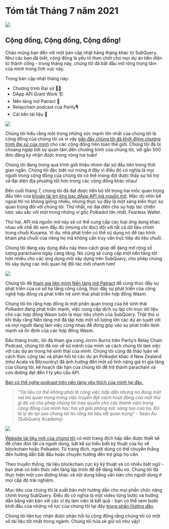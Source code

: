 # Tóm tắt Tháng 7 năm 2021

![](https://miro.medium.com/max/1400/1*2z3_9s-SY7dAvfe6xf9IDA.png)

## Cộng đồng, Cộng đồng, Cộng đồng!


Chào mừng bạn đến với một bản cập nhật hàng tháng khác từ SubQuery. Như các bạn đã biết, cộng đồng là yếu tố then chốt cho mọi dự án tiền điện tử thành công - trong tháng này, chúng tôi đã bắt đầu mở rộng trọng tâm của mình trong lĩnh vực này.

Trong bản cập nhật tháng này:

-   Chương trình Đại sứ 👩💼
-   DApp API Grant Work 🏗
-   Nền tảng mở Patract 🌃
-   Relaychain podcast của Parity🎙
-   Cải tiến tài liệu 📑


![](https://miro.medium.com/max/1400/0*pe3Z3x1lGb_RLa5x)

Chúng tôi hiểu rằng một trong những sức mạnh lớn nhất của chúng tôi là cộng đồng của chúng tôi và vì vậy [gần đây chúng tôi đã khởi động chương trình đại sứ của mình](https://subquery.medium.com/introducing-the-subquery-ambassador-program-aa82613ab804) cho các cộng đồng trên toàn thế giới. Chúng tôi đã bị choáng ngợp bởi sự quan tâm đến chương trình của chúng tôi, với gần 500 đơn đăng ký nhận được trong vòng hai tuần!

Chúng tôi đang trong quá trình giới thiệu nhóm đại sứ đầu tiên trong thời gian ngắn. Chúng tôi đặc biệt vui mừng ở đây vì điều đó có nghĩa là mọi người trong cộng đồng của chúng tôi có thể mong đợi được thấy sự hỗ trợ và đại diện địa phương tốt hơn trong các cộng đồng khác nhau!

Đến cuối tháng 7, chúng tôi đã đạt được tiến bộ tốt trong hai mốc quan trọng đầu tiên của [khoản tài trợ kho bạc dApp API mã nguồn mở](https://kusama.polkassembly.io/treasury/95). Mặc dù nhìn bề ngoài thì nó không giống nhiều, nhưng thực sự đây là một sáng kiến ​​thực sự quan trọng đối với chúng tôi. Thứ nhất, nó đại diện cho sự hợp tác chiến lược sâu sắc với một trong những ví gốc Polkadot lớn nhất, Fearless Wallet.

Thứ hai, API mã nguồn mở này sẽ có thể cung cấp các loại ứng dụng khác nhau với chế độ xem đầy đủ (nhưng chỉ đọc) đối với tất cả dữ liệu chính trong chuỗi Kusama. Ví dụ. nhà phát triển có thể sử dụng nó để tạo trình khám phá chuỗi của riêng họ mà không cần truy vấn trực tiếp dữ liệu chuỗi.

Chúng tôi đang xây dựng điều này theo cách giúp dễ dàng mở rộng số lượng parachains ngày càng tăng. Nó cũng sẽ cung cấp một nền tảng tốt hơn nhiều cho các ứng dụng mới xây dựng trên SubQuery, cho phép chúng tôi xây dựng các mối quan hệ đối tác mới nhanh hơn!

![](https://miro.medium.com/max/1400/0*AhM68fyjjSp_2edZ)

Chúng tôi đã [tham gia liên minh Nền tảng mở Patract](https://subquery.medium.com/subquery-is-joining-the-patract-open-platform-91682c748a57) để cùng thúc đẩy sự phát triển của cơ sở hạ tầng công cộng, thúc đẩy sự phát triển của công nghệ hợp đồng và phát triển hệ sinh thái phát triển hợp đồng Wasm.

Chúng tôi tin rằng hợp đồng là một phần quan trọng của hệ sinh thái Polkadot đang phát triển mạnh, việc cung cấp dịch vụ lập chỉ mục dữ liệu cho các hợp đồng Wasm luôn là mục tiêu chính của SubQuery. Thật thú vị khi thấy rằng Nền tảng mở đã tập hợp một số lượng lớn các dự án tuyệt vời và mọi người đang làm việc cùng nhau để đóng góp vào sự phát triển lành mạnh và ổn định của các hợp đồng Wasm.

Đầu tháng trước, tôi đã tham gia cùng Jorrin Burns trên Parity’s Relay Chain Podcast, chúng tôi đã nói về sứ mệnh của mình và cách chúng tôi làm việc với các dự án trong hệ sinh thái của mình. Chúng tôi cũng đã thảo luận về cách thức cộng tác và phản hồi từ các dự án Polkadot khác ở New Zealand (như Acala và Bitcountry) đã ảnh hưởng đến một số tính năng giá trị gia tăng của chúng tôi, kế hoạch dài hạn của chúng tôi để trở thành parachain và con đường đạt đến 1 tỷ yêu cầu API.

[Bạn có thể nghe podcast trên nền tảng yêu thích của mình tại đây.](https://relaychain.fm/35-querying-the-worlds-data-with-subquery)

> _“Tài liệu có thể không phải là công việc hấp dẫn nhưng nó đóng một vai trò quan trọng trong việc truyền đạt cách hoạt động của một thứ gì đó và cho phép chúng tôi trao quyền cho các thành viên trong cộng đồng của mình học hỏi và giải phóng sức sáng tạo của họ. Đó là lý do tại sao chúng tôi tin rằng tài liệu rất quan trọng”_ - Sean Au (SubQuery Academy)

![](https://miro.medium.com/max/1200/0*tvcfXFxHc6shdmAy.gif)

[Website tài liệu mới của chúng tôi](https://doc.subquery.network/) có một trang đích hấp dẫn được thiết kế để chào đón tất cả người dùng, bất kể sự hiểu biết kỹ thuật của họ về blockchain hoặc Polkadot. Từ trang đích, người dùng có thể chuyển thẳng đến hướng dẫn bắt đầu hoặc chuyển hướng đến trợ giúp họ cần.

Theo truyền thống, tài liệu blockchain cực kỳ kỹ thuật và có nhiều biệt ngữ - bạn phải có kiến thức nền tảng lập trình để dễ dàng hiểu nó. Chúng tôi đã thực hiện một con đường khác và nội dung bằng văn bản cho người dùng ở mọi cấp độ trải nghiệm.

Mục tiêu của chúng tôi là xuất bản một hướng dẫn cho mọi phần chức năng chính trong SubQuery. Điều đó có nghĩa là một video từng bước và hướng dẫn bằng văn bản với các ví dụ làm việc là kết quả - bạn có thể xem bước khởi đầu của những nỗ lực của chúng tôi tại đây [trong phần Hướng dẫn](https://doc.subquery.network/tutorials_examples/howto.html).

Chúng tôi liên tục nhận được phản hồi từ cộng đồng rằng chúng tôi có một số tài liệu tốt nhất trong ngành. Chúng tôi hứa sẽ giữ nó như vậy!